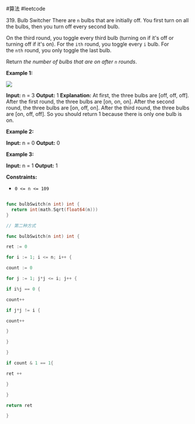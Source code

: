 #算法 #leetcode 

319. Bulb Switcher
There are `n` bulbs that are initially off. You first turn on all the bulbs, then you turn off every second bulb.

On the third round, you toggle every third bulb (turning on if it's off or turning off if it's on). For the `ith` round, you toggle every `i` bulb. For the `nth` round, you only toggle the last bulb.

Return _the number of bulbs that are on after `n` rounds_.

**Example 1:**

![](https://assets.leetcode.com/uploads/2020/11/05/bulb.jpg)

**Input:** n = 3
**Output:** 1
**Explanation:** At first, the three bulbs are [off, off, off].
After the first round, the three bulbs are [on, on, on].
After the second round, the three bulbs are [on, off, on].
After the third round, the three bulbs are [on, off, off]. 
So you should return 1 because there is only one bulb is on.

**Example 2:**

**Input:** n = 0
**Output:** 0

**Example 3:**

**Input:** n = 1
**Output:** 1

**Constraints:**

-   `0 <= n <= 109`
```go

func bulbSwitch(n int) int {
  return int(math.Sqrt(float64(n)))
}

// 第二种方式

func bulbSwitch(n int) int {

ret := 0

for i := 1; i <= n; i++ {

count := 0

for j := 1; j*j <= i; j++ {

if i%j == 0 {

count++

if j*j != i {

count++

}

}

}

if count & 1 == 1{

ret ++

}

}

return ret

}
```
